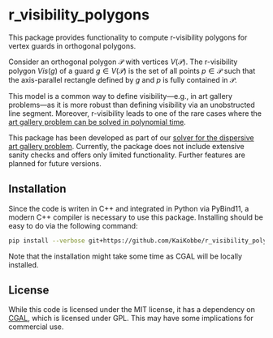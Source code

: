 # r_visibility_polygons
This package provides functionality to compute r-visibility polygons for vertex guards in orthogonal polygons.

Consider an orthogonal polygon $\mathcal{P}$ with vertices $V(\mathcal{P})$.
The r-visibility polygon $Vis(g)$ of a guard $g \in V(\mathcal{P})$ is the set of all points $p \in \mathcal{P}$ such that the axis-parallel rectangle defined by $g$ and $p$ is fully contained in $\mathcal{P}$.

This model is a common way to define visibility—e.g., in art gallery problems—as it is more robust than defining visibility via an unobstructed line segment.
Moreover, r-visibility leads to one of the rare cases where the [art gallery problem can be solved in polynomial time](https://www.worldscientific.com/doi/10.1142/S0218195907002264?srsltid=AfmBOoqt3RYH032ohWCjp-ofxwXvRfHrhsqg6SboC2H6rDCO3cLojF2v).

This package has been developed as part of our [solver for the dispersive art gallery problem](https://github.com/KaiKobbe/dispersive_agp_solver).
Currently, the package does not include extensive sanity checks and offers only limited functionality.
Further features are planned for future versions.

## Installation
Since the code is writen in C++ and integrated in Python via PyBind11, a modern C++ compiler is necessary to use this package.
Installing should be easy to do via the following command:

```bash
pip install --verbose git+https://github.com/KaiKobbe/r_visibility_polygons
```

Note that the installation might take some time as CGAL will be locally installed.

## License
While this code is licensed under the MIT license, it has a dependency on
[CGAL](https://www.cgal.org/), which is licensed under GPL. This may have some
implications for commercial use.